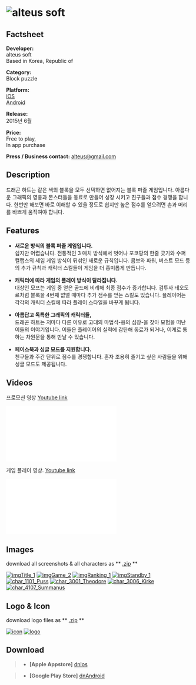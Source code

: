 # ![alteus soft](../../assets/images/headerDragonHeart.png)

## Factsheet

**Developer:**  
alteus soft  
Based in Korea, Republic of

**Category:**  
Block puzzle

**Platform:**  
[iOS][dnIos]  
[Android][dnAndroid]

**Release:**  
2015년 6월

**Price:**  
Free to play,  
In app purchase

**Press / Business contact:**
[alteus@gmail.com][contact]

## Description

드래곤 하트는 같은 색의 블록을 모두 선택하면 없어지는 블록 퍼즐 게임입니다.
아름다운 그래픽의 영웅과 몬스터들을 동료로 만들어 성장 시키고 친구들과 점수 경쟁을 합니다.
한번만 해보면 바로 이해할 수 있을 정도로 쉽지만 높은 점수를 얻으려면 손과 머리를 바쁘게 움직여야 합니다.

## Features

* **새로운 방식의 블록 퍼즐 게임입니다.**  
쉽지만 어렵습니다. 전통적인 3 매치 방식에서 벗어나 포코팡의 한줄 긋기와 수퍼 컬랩스의 세임 게임 방식이 뒤섞인 새로운 규칙입니다.
콤보와 파워, 버스트 모드 등의 추가 규칙과 캐릭터 스킬들이 게임을 더 흥미롭게 만듭니다.

* **캐릭터에 따라 게임의 플레이 방식이 달라집니다.**  
대상인 모프는 게임 중 얻은 골드에 비례해 최종 점수가 증가합니다.
검투사 테오도르처럼 블록을 4번째 없앨 때마다 추가 점수를 얻는 스킬도 있습니다.
플레이어는 각각의 캐릭터 스킬에 따라 플레이 스타일을 바꾸게 됩니다.

* **아름답고 독특한 그래픽의 캐릭터들,**  
드래곤 하트는 저마다 다른 이유로 고대의 마법석-용의 심장-을 찾아 모험을 떠난 이들의 이야기입니다.
이들은 플레이어의 실력에 감탄해 동료가 되거나, 이계로 통하는 차원문을 통해 만날 수 있습니다.

* **페이스북과 싱글 모드를 지원합니다.**  
친구들과 주간 단위로 점수를 경쟁합니다. 혼자 조용히 즐기고 싶은 사람들을 위해 싱글 모드도 제공됩니다.

## Videos

프로모션 영상 [Youtube link](https://www.youtube.com/watch?v=HSUTVksSGtI "Promotion Trailer on Youtube")  

<iframe src="//www.youtube.com/embed/HSUTVksSGtI" frameborder="0" allowfullscreen></iframe>

<br>

게임 플레이 영상. [Youtube link](https://www.youtube.com/watch?v=dHthM5vA0OE "Play video on Youtube")
<iframe src="//www.youtube.com/embed/dHthM5vA0OE" frameborder="0" allowfullscreen></iframe>

## Images

download all screenshots & all characters as ** [.zip](../../assets/images/images.zip "Images zip") **

[![imgTitle_1](../../assets/images/imgTitle_1.jpg)](../../assets/images/imgTitle_1.jpg "Title")
[![imgGame_2](../../assets/images/imgGame_2.jpg)](../../assets/images/imgGame_2.jpg "Game")
[![imgRanking_1](../../assets/images/imgRanking_1.jpg)](../../assets/images/imgRanking_1.jpg "Ranking")
[![imgStandby_1](../../assets/images/imgStandby_1.jpg)](../../assets/images/imgStandby_1.jpg "Standby")
[![char_1101_Puss](../../assets/images/char_1101_Puss.png)](../../assets/images/char_1101_Puss.png "Puss")
[![char_3001_Theodore](../../assets/images/char_3001_Theodore.png)](../../assets/images/char_3001_Theodore.png "Theodore")
[![char_3006_Kirke](../../assets/images/char_3006_Kirke.png)](../../assets/images/char_3006_Kirke.png "Kirke")
[![char_4107_Summanus](../../assets/images/char_4107_Summanus.png)](../../assets/images/char_4107_Summanus.png "Summanus")

## Logo & Icon

download logo files as ** [.zip](../../assets/images/logoDragonHeart.zip "Logo & Icon zip") **

[![icon](../../assets/images/iconDragonHeart.png)](../../assets/images/iconDragonHeart.png "Icon")
[![logo](../../assets/images/logoDragonHeart.png)](../../assets/images/logoDragonHeart.png "Logo")

## Download

> * **[Apple Appstore]** [dnIos]

> * **[Google Play Store]** [dnAndroid]

<!--- =====================================================================  -->
<!--- Referenced links -->

[homepage]: http://companydomain.com "Company Name"

[contact]: mailto:alteus@gmail.com

[dnIos]: https://itunes.apple.com/app/id891176655
[dnAndroid]: https://play.google.com/store/apps/details?id=kr.alteus.DragonHeart

<!--- Social -->

[twitter]: https://twitter.com/companyname
[facebook]: https://facebook.com/companyname
[skype]: callto:companyskypename

<!--- Projects  -->

[Korean]: projects/DragonHeart_KR/
